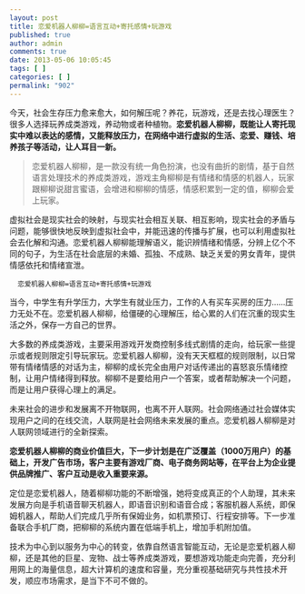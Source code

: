 ```yaml
---
layout: post
title: 恋爱机器人柳柳=语言互动+寄托感情+玩游戏
published: true
author: admin
comments: true
date: 2013-05-06 10:05:45
tags: [ ]
categories: [ ]
permalink: "902"
---
```

今天，社会生存压力愈来愈大，如何解压呢？养花，玩游戏，还是去找心理医生？很多人选择玩养成类游戏，养动物或者种植物。**恋爱机器人柳柳，既能让人寄托现实中难以表达的感情，又能释放压力，在网络中进行虚拟的生活、恋爱、赚钱、培养孩子等活动，让人耳目一新。**

> 恋爱机器人柳柳，是一款没有统一角色扮演，也没有曲折的剧情，基于自然语言处理技术的养成类游戏，游戏主角柳柳是有情绪和情感的机器人，玩家跟柳柳说甜言蜜语，会增进和柳柳的情感，情感积累到一定的值，柳柳会爱上玩家。

虚拟社会是现实社会的映射，与现实社会相互关联、相互影响，现实社会的矛盾与问题，能够很快地反映到虚拟社会中，并能迅速的传播与扩展，也可以利用虚拟社会去化解和沟通。恋爱机器人柳柳能理解语义，能识辨情绪和情感，分辨上亿个不同的句子，为生活在社会底层的未婚、孤独、不成熟、缺乏关爱的男女青年，提供情感依托和情绪宣泄。


  
    
      
    
    
    
      恋爱机器人柳柳=语言互动+寄托感情+玩游戏
    
  


当今，中学生有升学压力，大学生有就业压力，工作的人有买车买房的压力……压力无处不在。恋爱机器人柳柳，给僵硬的心理解压，给心累的人们在沉重的现实生活之外，保存一方自己的世界。

大多数的养成类游戏，主要采用游戏开发商控制多线式剧情的走向，给玩家一些提示或者规则限定引导玩家玩。恋爱机器人柳柳，没有天天框框的规则限制，以日常带有情绪情感的对话为主，柳柳的成长完全由用户对话传递出的喜怒哀乐情绪控制，让用户情绪得到释放。柳柳不是要给用户一个答案，或者帮助解决一个问题，而是让用户获得心理上的满足。

未来社会的进步和发展离不开物联网，也离不开人联网。社会网络通过社会媒体实现用户之间的在线交流，人联网是社会网络未来发展的重点。恋爱机器人柳柳是对人联网领域进行的全新探索。

**恋爱机器人柳柳的商业价值巨大，下一步计划是在广泛覆盖（1000万用户）的基础上，开发广告市场，客户主要有游戏厂商、电子商务网站等，在平台上为企业提供品牌推广、客户互动是收入重要来源。**

定位是恋爱机器人，随着柳柳功能的不断增强，她将变成真正的个人助理，其未来发展方向是手机语音聊天机器人，即语音识别和语音合成；客服机器人系统，即保姆机器人，帮助人们完成几乎所有保姆业务，如机票预订、行程安排等。下一步准备联合手机厂商，把柳柳的系统内置在低端手机上，增加手机附加值。

技术为中心到以服务为中心的转变，依靠自然语言智能互动，无论是恋爱机器人柳柳，还是其他的巨星、宠物、战士等养成类游戏，要想游戏功能走向完善，充分利用网上的海量信息，超大计算机的速度和容量，充分重视基础研究与共性技术开发，顺应市场需求，是当下不可不做的。